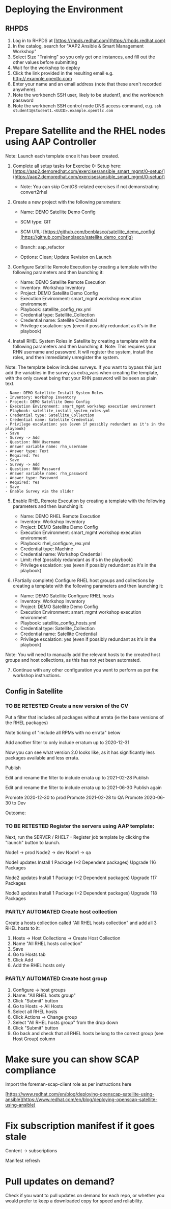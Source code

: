 # Deploying the Environment


## RHPDS

1. Log in to RHPDS at [https://rhpds.redhat.com](https://rhpds.redhat.com)
2. In the catalog, search for "AAP2 Ansible & Smart Management Workshop"
3. Select Size "Training" so you only get one instances, and fill out the other values before submitting
4. Wait for the workshop to deploy
5. Click the link provided in the resulting email e.g. [http://<GUID>.example.opentlc.com](http://<GUID>.example.opentlc.com)
6. Enter your name and an email address (note that these aren't recorded anywhere).
7. Note the workbench SSH user, likely to be student1, and the workbench password
8. Note the workbench SSH control node DNS access command, e.g. `ssh student1@student1.<GUID>.example.opentlc.com`

# Prepare Satellite and the RHEL nodes using AAP Controller

Note: Launch each template once it has been created.

1. Complete all setup tasks for Exercise 0: Setup here:
[https://aap2.demoredhat.com/exercises/ansible_smart_mgmt/0-setup/](https://aap2.demoredhat.com/exercises/ansible_smart_mgmt/0-setup/)

    - Note: You can skip CentOS-related exercises if not demonstrating convert2rhel

2. Create a new project with the following parameters:

    - Name: DEMO Satellite Demo Config
    - SCM type: GIT
    - SCM URL: [https://github.com/benblasco/satellite_demo_config](https://github.com/benblasco/satellite_demo_config)
    
    - Branch: aap_refactor
    - Options: Clean; Update Revision on Launch

3. Configure Satellite Remote Execution by creating a template with the following parameters and then launching it:

    - Name: DEMO Satellite Remote Execution
    - Inventory: Workshop Inventory
    - Project: DEMO Satellite Demo Config
    - Execution Environment: smart_mgmt workshop execution environment
    - Playbook: satellite_config_rex.yml
    - Credential type: Satellite_Collection
    - Credential name: Satellite Credential
    - Privilege escalation: yes (even if possibly redundant as it's in the playbook)

4. Install RHEL System Roles in Satellite by creating a template with the following parameters and then launching it.  Note: This requires your RHN username and password.  It will register the system, install the roles, and then immediately unregister the system.

Note: The template below includes surveys.  If you want to bypass this just add the variables in the survey as extra_vars when creating the template, with the only caveat being that your RHN password will be seen as plain text.

    - Name: DEMO Satellite Install System Roles
    - Inventory: Workshop Inventory
    - Project: DEMO Satellite Demo Config
    - Execution Environment: smart_mgmt workshop execution environment
    - Playbook: satellite_install_system_roles.yml
    - Credential type: Satellite_Collection
    - Credential name: Satellite Credential
    - Privilege escalation: yes (even if possibly redundant as it's in the playbook)
    - Save
    - Survey -> Add
    - Question: RHN Username
    - Answer variable name: rhn_username
    - Answer type: Text
    - Required: Yes
    - Save
    - Survey -> Add
    - Question: RHN Password
    - Answer variable name: rhn_password
    - Answer type: Password
    - Required: Yes
    - Save
    - Enable Survey via the slider

5. Enable RHEL Remote Execution by creating a template with the following parameters and then launching it:

    - Name: DEMO RHEL Remote Execution
    - Inventory: Workshop Inventory
    - Project: DEMO Satellite Demo Config
    - Execution Environment: smart_mgmt workshop execution environment
    - Playbook: rhel_configure_rex.yml
    - Credential type: Machine
    - Credential name: Workshop Credential
    - Limit: rhel (possibly redundant as it's in the playbook)
    - Privilege escalation: yes (even if possibly redundant as it's in the playbook)

6. (Partially complete) Configure RHEL host groups and collections by creating a template with the following parameters and then launching it:

    - Name: DEMO Satellite Configure RHEL hosts
    - Inventory: Workshop Inventory
    - Project: DEMO Satellite Demo Config
    - Execution Environment: smart_mgmt workshop execution environment
    - Playbook: satellite_config_hosts.yml
    - Credential type: Satellite_Collection
    - Credential name: Satellite Credential
    - Privilege escalation: yes (even if possibly redundant as it's in the playbook)

Note: You will need to manually add the relevant hosts to the created host groups and host collections, as this has not yet been automated.

7. Continue with any other configuration you want to perform as per the workshop instructions.

## Config in Satellite

### TO BE RETESTED Create a new version of the CV

Put a filter that includes all packages without errata (ie the base versions of the RHEL packages)

Note ticking of "include all RPMs with no errata" below

Add another filter to only include erratum up to 2020-12-31


Now you can see what version 2.0 looks like, as it has significantly less packages available and less errata.


Publish

Edit and rename the filter to include errata up to 2021-02-28
Publish

Edit and rename the filter to include errata up to 2021-06-30
Publish again

Promote 2020-12-30 to prod
Promote 2021-02-28 to QA
Promote 2020-06-30 to Dev

Outcome:


### TO BE RETESTED Register the servers using AAP template:

Next, run the SERVER / RHEL7 - Register job template by clicking the "launch" button to launch.

Node1 -> prod
Node2 -> dev
Node1 -> qa



Node1 updates
Install    1 Package  (+2 Dependent packages)
Upgrade  116 Packages

Node2 updates
Install    1 Package  (+2 Dependent packages)
Upgrade  117 Packages

Node3 updates
Install    1 Package  (+2 Dependent packages)
Upgrade  118 Packages

### PARTLY AUTOMATED Create host collection

Create a hosts collection called "All RHEL hosts collection" and add all 3 RHEL hosts to it:

1. Hosts -> Host Collections -> Create Host Collection
2. Name "All RHEL hosts collection"
3. Save
4. Go to Hosts tab
5. Click Add
6. Add the RHEL hosts only


### PARTLY AUTOMATED Create host group

1. Configure -> host groups
2. Name: "All RHEL hosts group"
3. Click "Submit" button
4. Go to Hosts -> All Hosts
5. Select all RHEL hosts
6. Click Actions -> Change group
7. Select "All RHEL hosts group" from the drop down
8. Click "Submit" button
9. Go back and check that all RHEL hosts belong to the correct group (see Host Group) column

# Make sure you can show SCAP compliance

Import the foreman-scap-client role as per instructions here

[https://www.redhat.com/en/blog/deploying-openscap-satellite-using-ansible](https://www.redhat.com/en/blog/deploying-openscap-satellite-using-ansible)

# Fix subscription manifest if it goes stale

Content -> subscriptions

Manifest refresh

# Pull updates on demand?

Check if you want to pull updates on demand for each repo, or whether you would prefer to keep a downloaded copy for speed and reliability.
